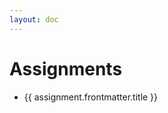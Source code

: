 ```yaml
---
layout: doc
---
```


<script setup>
  import {data as assignments} from './assignments/assignment.data';
  import { withBase } from 'vitepress';
</script>

# Assignments

<ul>
  <li v-for="assignment of assignments">
    <a :href="withBase(assignment.url)">{{ assignment.frontmatter.title }}</a>
  </li>
</ul>
